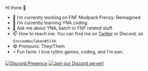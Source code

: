 Hi there 👋
- 🔭 I’m currently working on FNF Modpack Frenzy: Reimagined 
- 🌱 I’m currently learning YNA coding
- 💬 Ask me about YNA, batch or FNF related stuff.
- 📫 How to reach me: You can find me on <a href="https://twitter.com/steveewastaken?ref_src=twsrc%5Etfw" class="twitter-follow-button" data-show-count="false">Twitter</a> or Discord, as `SteveeWasTaken#5134`.
- 😄 Pronouns: They/Them
- ⚡ Fun facts: I love rythm games, coding, and I'm pan.

[![Discord Presence](https://lanyard.cnrad.dev/api/907376451601432596)](https://discord.com/users/907376451601432596)
[![Join our Discord server!](https://invidget.switchblade.xyz/PkAHaTbqMA)](http://discord.gg/PkAHaTbqMA)
